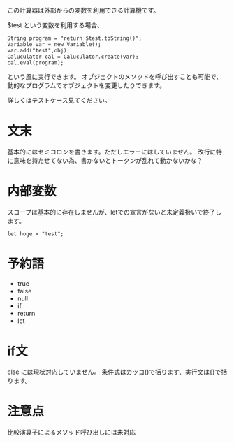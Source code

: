 この計算器は外部からの変数を利用できる計算機です。

$test という変数を利用する場合、

```
String program = "return $test.toString()";
Variable var = new Variable();
var.add("test",obj);
Caluculator cal = Caluculator.create(var);
cal.eval(program);
```

という風に実行できます。
オブジェクトのメソッドを呼び出すことも可能で、動的なプログラムでオブジェクトを変更したりできます。

詳しくはテストケース見てください。

# 文末

基本的にはセミコロンを書きます。ただしエラーにはしていません。
改行に特に意味を持たせてない為、書かないとトークンが乱れて動かないかな？

# 内部変数

スコープは基本的に存在しませんが、letでの宣言がないと未定義扱いで終了します。

```
let hoge = "test";
```

# 予約語

- true 
- false 
- null
- if 
- return
- let

# if文

else には現状対応していません。
条件式はカッコ()で括ります、実行文は{}で括ります。

# 注意点

比較演算子によるメソッド呼び出しには未対応
